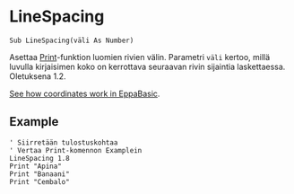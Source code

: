 <!--graphics-->
LineSpacing
=============

```eppabasic
Sub LineSpacing(väli As Number)
```

Asettaa [Print](manual:print)-funktion luomien rivien välin.
Parametri `väli` kertoo, millä luvulla kirjaisimen koko on kerrottava seuraavan rivin sijaintia laskettaessa.
Oletuksena 1.2.

[See how coordinates work in EppaBasic](manual:/coordinates).

Example
----------
```eppabasic
' Siirretään tulostuskohtaa
' Vertaa Print-komennon Examplein
LineSpacing 1.8
Print "Apina"
Print "Banaani"
Print "Cembalo"
```
